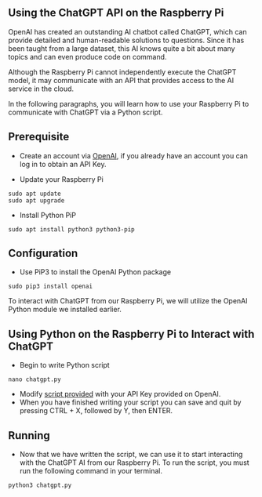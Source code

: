 ## Using the ChatGPT API on the Raspberry Pi

OpenAI has created an outstanding AI chatbot called ChatGPT, which can provide detailed and human-readable solutions to questions.
Since it has been taught from a large dataset, this AI knows quite a bit about many topics and can even produce code on command.

Although the Raspberry Pi cannot independently execute the ChatGPT model, it may communicate with an API that provides access to the AI service in the cloud.

In the following paragraphs, you will learn how to use your Raspberry Pi to communicate with ChatGPT via a Python script.

## Prerequisite

* Create an account via [OpenAI](https://auth0.openai.com/u/signup/identifier?state=hKFo2SA5OXpraVBiZVBEZTk1V1ZzNEw5eVRXRjVvdjBWeFd0SaFur3VuaXZlcnNhbC1sb2dpbqN0aWTZIHBvUHozY013WS10YjFYUWtmMlhFYW1GUE91QnBVWmhzo2NpZNkgRFJpdnNubTJNdTQyVDNLT3BxZHR3QjNOWXZpSFl6d0Q), if you already have an account you can log in to obtain an API Key.

* Update your Raspberry Pi
```
sudo apt update
sudo apt upgrade
```

* Install Python PiP
```
sudo apt install python3 python3-pip
```

## Configuration

* Use PiP3 to install the OpenAI Python package
```
sudo pip3 install openai
```

To interact with ChatGPT from our Raspberry Pi, we will utilize the OpenAI Python module we installed earlier.

## Using Python on the Raspberry Pi to Interact with ChatGPT

* Begin to write Python script
```
nano chatgpt.py
```

* Modify [script provided](https://github.com/Ceceskii/PiProject350/blob/main/chatgpt.py) with your API Key provided on OpenAI. 
* When you have finished writing your script you can save and quit by pressing CTRL + X, followed by Y, then ENTER.

## Running

* Now that we have written the script, we can use it to start interacting with the ChatGPT AI from our Raspberry Pi. To run the script, you must run the following command in your terminal.
```
python3 chatgpt.py
```

